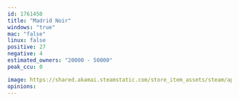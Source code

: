 ```yaml
---
id: 1761450
title: "Madrid Noir"
windows: "true"
mac: "false"
linux: false
positive: 27
negative: 4
estimated_owners: "20000 - 50000"
peak_ccu: 0

image: https://shared.akamai.steamstatic.com/store_item_assets/steam/apps/1761450/header.jpg?t=1684230753
opinions:
---
```

